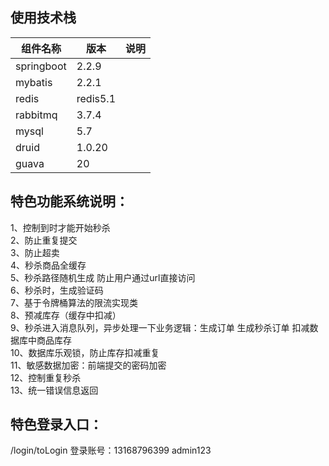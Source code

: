 ## 使用技术栈

| 组件名称   | 版本     | 说明 |
| ---------- | -------- | ---- |
| springboot | 2.2.9    |      |
| mybatis    | 2.2.1    |      |
| redis      | redis5.1 |      |
| rabbitmq   | 3.7.4    |      |
| mysql      | 5.7      |      |
| druid      | 1.0.20   |      |
| guava      | 20       |      |

## 特色功能系统说明：
1、控制到时才能开始秒杀<br>
2、防止重复提交<br>
3、防止超卖<br>
4、秒杀商品全缓存<br>
5、秒杀路径随机生成 防止用户通过url直接访问<br>
6、秒杀时，生成验证码<br>
7、基于令牌桶算法的限流实现类<br>
8、预减库存（缓存中扣减）<br>
9、秒杀进入消息队列，异步处理一下业务逻辑：生成订单 生成秒杀订单 扣减数据库中商品库存<br>
10、数据库乐观锁，防止库存扣减重复<br>
11、敏感数据加密：前端提交的密码加密<br>
12、控制重复秒杀<br>
13、统一错误信息返回<br>
## 特色登录入口：
/login/toLogin
登录账号：13168796399 admin123
